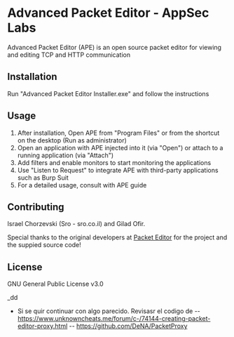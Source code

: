 # Advanced Packet Editor - AppSec Labs

Advanced Packet Editor (APE) is an open source packet editor for viewing and editing TCP and HTTP communication

## Installation

Run "Advanced Packet Editor Installer.exe" and follow the instructions 

## Usage

1. After installation, Open APE from "Program Files" or from the shortcut on the desktop (Run as administrator) 
2. Open an application with APE injected into it (via "Open") or attach to a running application (via "Attach") 
3. Add filters and enable monitors to start monitoring the applications
4. Use "Listen to Request" to integrate APE with third-party applications such as Burp Suit
5. For a detailed usage, consult with APE guide 

## Contributing

Israel Chorzevski (Sro - sro.co.il) and Gilad Ofir.

Special thanks to the original developers at [Packet Editor](https://www.packeteditor.com/) for the project and the suppied source code!

## License

GNU General Public License v3.0


_dd
- Si se quir continuar con algo parecido. Revisasr el codigo de
-- https://www.unknowncheats.me/forum/c-/74144-creating-packet-editor-proxy.html
-- https://github.com/DeNA/PacketProxy
